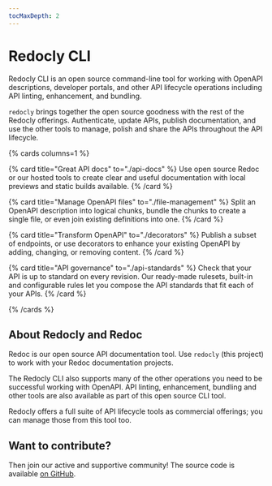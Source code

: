 ```yaml
---
tocMaxDepth: 2
---
```


# Redocly CLI

Redocly CLI is an open source command-line tool for working with OpenAPI descriptions, developer portals, and other API lifecycle operations including API linting, enhancement, and bundling.

`redocly` brings together the open source goodness with the rest of the Redocly offerings.
Authenticate, update APIs, publish documentation, and use the other tools to manage, polish and share the APIs throughout the API lifecycle.

{% cards columns=1 %}

  {% card
    title="Great API docs"
    to="./api-docs"
  %}
    Use open source Redoc or our hosted tools to create clear and useful documentation with local previews and static builds available.
  {% /card %}
  
  {% card
    title="Manage OpenAPI files"
    to="./file-management"
  %}
    Split an OpenAPI description into logical chunks, bundle the chunks to create a single file, or even join existing definitions into one.
  {% /card %}

  {% card
    title="Transform OpenAPI"
    to="./decorators"
  %}
    Publish a subset of endpoints, or use decorators to enhance your existing OpenAPI by adding, changing, or removing content.
  {% /card %}

  {% card title="API governance"
    to="./api-standards"
  %}
    Check that your API is up to standard on every revision. Our ready-made rulesets, built-in and configurable rules let you compose the API standards that fit each of your APIs.
  {% /card %}

{% /cards %}

## About Redocly and Redoc

Redoc is our open source API documentation tool. Use `redocly` (this project) to work with your Redoc documentation projects.

The Redocly CLI also supports many of the other operations you need to be successful working with OpenAPI. API linting, enhancement, bundling and other tools are also available as part of this open source CLI tool.

Redocly offers a full suite of API lifecycle tools as commercial offerings; you can manage those from this tool too.

## Want to contribute?

Then join our active and supportive community! The source code is available [on GitHub](https://github.com/Redocly/redocly-cli).
